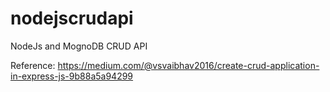 # nodejscrudapi
NodeJs and MognoDB CRUD API

Reference: https://medium.com/@vsvaibhav2016/create-crud-application-in-express-js-9b88a5a94299
